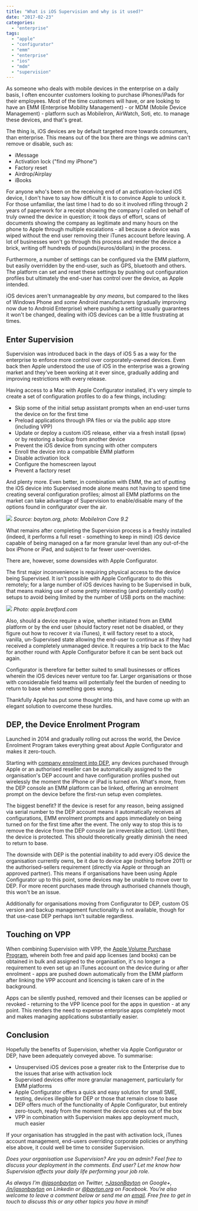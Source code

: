 ```yaml
---
title: "What is iOS Supervision and why is it used?"
date: "2017-02-23"
categories:
  - "enterprise"
tags:
  - "apple"
  - "configurator"
  - "emm"
  - "enterprise"
  - "ios"
  - "mdm"
  - "supervision"
---
```


As someone who deals with mobile devices in the enterprise on a daily basis, I often encounter customers looking to purchase iPhones/iPads for their employees. Most of the time customers will have, or are looking to have an EMM (Enterprise Mobility Management) - or MDM (Mobile Device Management) - platform such as MobileIron, AirWatch, Soti, etc. to manage these devices, and that's great.

The thing is, iOS devices are by default targeted more towards consumers, than enterprise. This means out of the box there are things we admins can't remove or disable, such as:

- iMessage
- Activation lock ("find my iPhone")
- Factory reset
- Airdrop/Airplay
- iBooks

For anyone who's been on the receiving end of an activation-locked iOS device, I don't have to say how difficult it is to convince Apple to unlock it. For those unfamiliar, the last time I had to do so it involved rifling through 2 years of paperwork for a receipt showing the company I called on behalf of truly owned the device in question; it took days of effort, scans of documents showing the company as legitimate and many hours on the phone to Apple through multiple escalations - all because a device was wiped without the end user removing their iTunes account before leaving. A lot of businesses won't go through this process and render the device a brick, writing off hundreds of pounds(/euros/dollars) in the process.

Furthermore, a number of settings can be configured via the EMM platform, but easily overridden by the end-user, such as GPS, bluetooth and others. The platform can set and reset these settings by pushing out configuration profiles but ultimately the end-user has control over the device, as Apple intended.

iOS devices aren't unmanageable by _any means_, but compared to the likes of Windows Phone and _some_ Android manufacturers (gradually improving now due to Android Enterprise) where pushing a setting usually guarantees it won't be changed, dealing with iOS devices can be a little frustrating at times.

## Enter Supervision

Supervision was introduced back in the days of iOS 5 as a way for the enterprise to enforce more control over corporately-owned devices. Even back then Apple understood the use of iOS in the enterprise was a growing market and they've been working at it ever since, gradually adding and improving restrictions with every release.

Having access to a Mac with Apple Configurator installed, it's very simple to create a set of configuration profiles to do a few things, including:

- Skip some of the initial setup assistant prompts when an end-user turns the device on for the first time
- Preload applications through IPA files or via the public app store (including VPP)
- Update or deploy a custom iOS release, either via a fresh install (ipsw) or by restoring a backup from another device
- Prevent the iOS device from syncing with other computers
- Enroll the device into a compatible EMM platform
- Disable activation lock
- Configure the homescreen layout
- Prevent a factory reset

And plenty more. Even better, in combination with EMM, the act of putting the iOS device into Supervised mode alone means not having to spend time creating several configuration profiles; almost all EMM platforms on the market can take advantage of Supervision to enable/disable many of the options found in configurator over the air.

[![](/wp-content/uploads/2017/02/Screenshot-2017-02-23-at-00.48.25.png)](/wp-content/uploads/2017/02/Screenshot-2017-02-23-at-00.48.25.png)
_Source: bayton.org, photo: MobileIron Core 9.2_

What remains after completing the Supervision process is a freshly installed (indeed, it performs a full reset - something to keep in mind) iOS device capable of being managed on a far more granular level than any out-of-the box iPhone or iPad, and subject to far fewer user-overrides.

There are, however, some downsides with Apple Configurator.

The first major inconvenience is requiring physical access to the device being Supervised. It isn't possible with Apple Configurator to do this remotely; for a large number of iOS devices having to be Supervised in bulk, that means making use of some pretty interesting (and potentially costly) setups to avoid being limited by the number of USB ports on the machine:

[![](/wp-content/uploads/2017/02/hero-001-1140x702.jpg)](/wp-content/uploads/2017/02/hero-001-e1487809076167.jpg)
_Photo: apple.bretford.com_

Also, should a device require a wipe, whether initiated from an EMM platform or by the end user (should factory reset not be disabled, or they figure out how to recover it via iTunes), it will factory reset to a stock, vanilla, un-Supervised state allowing the end-user to continue as if they had received a completely unmanaged device. It requires a trip back to the Mac for another round with Apple Configurator before it can be sent back out again.

Configurator is therefore far better suited to small businesses or offices wherein the iOS devices never venture too far. Larger organisations or those with considerable field teams will potentially feel the burden of needing to return to base when something goes wrong.

Thankfully Apple has put some thought into this, and have come up with an elegant solution to overcome these hurdles.

## DEP, the Device Enrolment Program

Launched in 2014 and gradually rolling out across the world, the Device Enrolment Program takes everything great about Apple Configurator and makes it zero-touch.

Starting with [company enrolment into DEP](http://www.apple.com/business/dep/), any devices purchased through Apple or an authorised reseller can be automatically assigned to the organisation's DEP account and have configuration profiles pushed out wirelessly the moment the iPhone or iPad is turned on. What's more, from the DEP console an EMM platform can be linked, offering an enrolment prompt on the device before the first-run setup even completes.

The biggest benefit? If the device is reset for any reason, being assigned via serial number to the DEP account means it automatically receives all configurations, EMM enrolment prompts and apps immediately on being turned on for the first time after the event. The only way to stop this is to remove the device from the DEP console (an irreversible action). Until then, the device is protected. This should theoretically greatly diminish the need to return to base.

The downside with DEP is the potential inability to add every iOS device the organisation currently owns, be it due to device age (nothing before 2011) or the authorised-sellers requirement (directly via Apple or through an approved partner). This means if organisations have been using Apple Configurator up to this point, some devices may be unable to move over to DEP. For more recent purchases made through authorised channels though, this won't be an issue.

Additionally for organisations moving from Configurator to DEP, custom OS version and backup management functionality is not available, though for that use-case DEP perhaps isn't suitable regardless.

## Touching on VPP

When combining Supervision with VPP, the [Apple Volume Purchase Program](http://www.apple.com/business/vpp/), wherein both free and paid app licenses (and books) can be obtained in bulk and assigned to the organisation, it's no longer a requirement to even set up an iTunes account on the device during or after enrolment - apps are pushed down automatically from the EMM platform after linking the VPP account and licencing is taken care of in the background.

Apps can be silently pushed, removed and their licenses can be applied or revoked - returning to the VPP licence pool for the apps in question - at any point. This renders the need to expense enterprise apps completely moot and makes managing applications substantially easier.

## Conclusion

Hopefully the benefits of Supervision, whether via Apple Configurator or DEP, have been adequately conveyed above. To summarise:

- Unsupervised iOS devices pose a greater risk to the Enterprise due to the issues that arise with activation lock
- Supervised devices offer more granular management, particularly for EMM platforms
- Apple Configurator offers a quick and easy solution for small SME, testing, devices illegible for DEP or those that remain close to base
- DEP offers much of the functionality of Apple Configurator, but entirely zero-touch, ready from the moment the device comes out of the box
- VPP in combination with Supervision makes app deployment much, much easier

If your organisation has struggled in the past with activation lock, iTunes account management, end-users overriding corporate policies or anything else above, it could well be time to consider Supervision.

_Does your organisation use Supervision? Are you an admin? Feel free to discuss your deployment in the comments. End user? Let me know how Supervision affects your daily life performing your job role._

_As always I’m [@jasonbayton](https://twitter.com/jasonbayton) on Twitter, [+JasonBayton](https://twitter.com/jasonbayton) on Google+, [/in/jasonbayton](https://linkedin.com/in/jasonbayton) on Linkedin or [@bayton.org](https://facebook.com/bayton.org) on Facebook. You’re also welcome to leave a comment below or send me an [email](mailto:jason@bayton.org)._ _Free free to get in touch to discuss this or any other topics you have in mind!_
